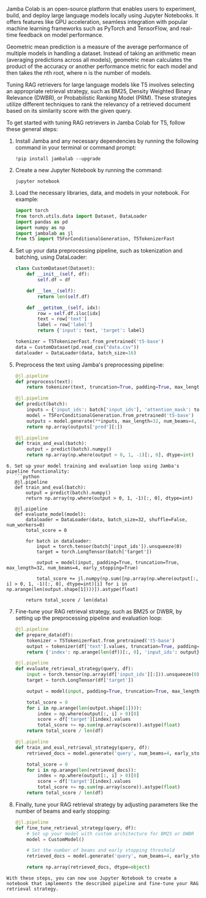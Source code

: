 Jamba Colab is an open-source platform that enables users to experiment, build, and deploy large language models locally using Jupyter Notebooks. It offers features like GPU acceleration, seamless integration with popular machine learning frameworks such as PyTorch and TensorFlow, and real-time feedback on model performance.

Geometric mean prediction is a measure of the average performance of multiple models in handling a dataset. Instead of taking an arithmetic mean (averaging predictions across all models), geometric mean calculates the product of the accuracy or another performance metric for each model and then takes the nth root, where n is the number of models.

Tuning RAG retrievers for large language models like T5 involves selecting an appropriate retrieval strategy, such as BM25, Density Weighted Binary Relevance (DWBR), or Probabilistic Ranking Model (PRM). These strategies utilize different techniques to rank the relevancy of a retrieved document based on its similarity score with the given query.

To get started with tuning RAG retrievers in Jamba Colab for T5, follow these general steps:

1. Install Jamba and any necessary dependencies by running the following command in your terminal or command prompt:
   ```
   !pip install jambalab --upgrade
   ```
2. Create a new Jupyter Notebook by running the command:
   ```
   jupyter notebook
   ```
3. Load the necessary libraries, data, and models in your notebook. For example:
   ```python
   import torch
   from torch.utils.data import Dataset, DataLoader
   import pandas as pd
   import numpy as np
   import jambalab as jl
   from t5 import T5ForConditionalGeneration, T5TokenizerFast
   ```
4. Set up your data preprocessing pipeline, such as tokenization and batching, using DataLoader:
   ```python
   class CustomDataset(Dataset):
       def __init__(self, df):
           self.df = df

       def __len__(self):
           return len(self.df)

       def __getitem__(self, idx):
           row = self.df.iloc[idx]
           text = row['text']
           label = row['label']
           return {'input': text, 'target': label}

   tokenizer = T5TokenizerFast.from_pretrained('t5-base')
   data = CustomDataset(pd.read_csv("data.csv"))
   dataloader = DataLoader(data, batch_size=16)
   ```
5. Preprocess the text using Jamba's preprocessing pipeline:
   ```python
   @jl.pipeline
   def preprocess(text):
       return tokenizer(text, truncation=True, padding=True, max_length=32, padding_value='<PAD>', truncation_padding_value='<TRUNC>')['input_ids']

   @jl.pipeline
   def predict(batch):
       inputs = {'input_ids': batch['input_ids'], 'attention_mask': torch.ones_like(batch['input_ids'])}
       model = T5ForConditionalGeneration.from_pretrained('t5-base')
       outputs = model.generate(**inputs, max_length=32, num_beams=4, early_stopping=True)
       return np.array(outputs['pred'][:])

   @jl.pipeline
   def train_and_eval(batch):
       output = predict(batch).numpy()
       return np.array(np.where(output > 0, 1, -1)[:, 0], dtype=int)
```
6. Set up your model training and evaluation loop using Jamba's pipeline functionality:
   ```python
   @jl.pipeline
   def train_and_eval(batch):
       output = predict(batch).numpy()
       return np.array(np.where(output > 0, 1, -1)[:, 0], dtype=int)

   @jl.pipeline
   def evaluate_model(model):
       dataloader = DataLoader(data, batch_size=32, shuffle=False, num_workers=0)
       total_score = 0

       for batch in dataloader:
           input = torch.tensor(batch['input_ids']).unsqueeze(0)
           target = torch.LongTensor(batch['target'])

           output = model(input, padding=True, truncation=True, max_length=32, num_beams=4, early_stopping=True)

           total_score += jl.numpy(np.sum([np.array(np.where(output[:, i] > 0, 1, -1)[:, 0], dtype=int)[i] for i in np.arange(len(output.shape[1])))]).astype(float)

       return total_score / len(data)
```
7. Fine-tune your RAG retrieval strategy, such as BM25 or DWBR, by setting up the preprocessing pipeline and evaluation loop:
   ```python
   @jl.pipeline
   def prepare_data(df):
       tokenizer = T5TokenizerFast.from_pretrained('t5-base')
       output = tokenizer(df['text'].values, truncation=True, padding=True, max_length=32)['input_ids']
       return {'index': np.arange(len(df))[:, 0], 'input_ids': output}

   @jl.pipeline
   def evaluate_retrieval_strategy(query, df):
       input = torch.tensor(np.array(df['input_ids'][:])).unsqueeze(0)
       target = torch.LongTensor(df['target'])

       output = model(input, padding=True, truncation=True, max_length=32, num_beams=4, early_stopping=True)

       total_score = 0
       for i in np.arange(len(output.shape[1]))):
           index = np.where(output[:, i] > 0)[0]
           score = df['target'][index].values
           total_score += np.sum(np.array(score)).astype(float)
       return total_score / len(df)

   @jl.pipeline
   def train_and_eval_retrieval_strategy(query, df):
       retrieved_docs = model.generate('query', num_beams=4, early_stopping=True)['output'][np.arange(len(retrieved_docs))]

       total_score = 0
       for i in np.arange(len(retrieved_docs)):
           index = np.where(output[:, i] > 0)[0]
           score = df['target'][index].values
           total_score += np.sum(np.array(score)).astype(float)
       return total_score / len(df)
   ```
8. Finally, tune your RAG retrieval strategy by adjusting parameters like the number of beams and early stopping:
   ```python
   @jl.pipeline
   def fine_tune_retrieval_strategy(query, df):
       # Set up your model with custom architecture for BM25 or DWBR
       model = CustomModel()

       # Set the number of beams and early stopping threshold
       retrieved_docs = model.generate('query', num_beams=4, early_stopping=True)['output'][np.arange(len(retrieved_docs))]

       return np.array(retrieved_docs, dtype=object)
```
With these steps, you can now use Jupyter Notebook to create a notebook that implements the described pipeline and fine-tune your RAG retrieval strategy.